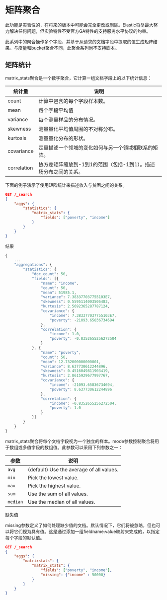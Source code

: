 # 矩阵聚合

此功能是实验性的，在将来的版本中可能会完全更改或删除。Elastic将尽最大努力解决任何问题，但实验特性不受官方GA特性的支持服务水平协议的约束。

此系列中的聚合操作多个字段，并基于从请求的文档字段中提取的值生成矩阵结果。与度量和bucket聚合不同，此聚合系列尚不支持脚本。

## 矩阵统计

matrix_stats聚合是一个数字聚合，它计算一组文档字段上的以下统计信息：



| 统计量      | 说明                                                         |
| ----------- | ------------------------------------------------------------ |
| count       | 计算中包含的每个字段样本数。                                 |
| mean        | 每个字段平均值                                               |
| variance    | 每个测量样品的分布情况。                                     |
| skewness    | 测量量化平均值周围的不对称分布。                             |
| kurtosis    | 测量量化分布的形状。                                         |
| covariance  | 定量描述一个领域的变化如何与另一个领域相联系的矩阵。         |
| correlation | 协方差矩阵缩放到-1到1的范围（包括-1到1）。描述场分布之间的关系。 |

下面的例子演示了使用矩阵统计来描述收入与贫困之间的关系。

```json
GET /_search
{
    "aggs": {
        "statistics": {
            "matrix_stats": {
                "fields": ["poverty", "income"]
            }
        }
    }
}
```

结果

```js
{
    ...
    "aggregations": {
        "statistics": {
            "doc_count": 50,
            "fields": [{
                "name": "income",
                "count": 50,
                "mean": 51985.1,
                "variance": 7.383377037755103E7,
                "skewness": 0.5595114003506483,
                "kurtosis": 2.5692365287787124,
                "covariance": {
                    "income": 7.383377037755103E7,
                    "poverty": -21093.65836734694
                },
                "correlation": {
                    "income": 1.0,
                    "poverty": -0.8352655256272504
                }
            }, {
                "name": "poverty",
                "count": 50,
                "mean": 12.732000000000001,
                "variance": 8.637730612244896,
                "skewness": 0.4516049811903419,
                "kurtosis": 2.8615929677997767,
                "covariance": {
                    "income": -21093.65836734694,
                    "poverty": 8.637730612244896
                },
                "correlation": {
                    "income": -0.8352655256272504,
                    "poverty": 1.0
                }
            }]
        }
    }
}
```

matrix_stats聚合将每个文档字段视为一个独立的样本。mode参数控制聚合将用于数组或多值字段的数组值。此参数可以采用下列参数之一：

| 参数     | 说明                                     |
| -------- | ---------------------------------------- |
| `avg`    | (default) Use the average of all values. |
| `min`    | Pick the lowest value.                   |
| `max`    | Pick the highest value.                  |
| `sum`    | Use the sum of all values.               |
| `median` | Use the median of all values.            |

缺失值

missing参数定义了如何处理缺少值的文档。默认情况下，它们将被忽略，但也可以将它们视为具有值。这是通过添加一组fieldname:value映射来完成的，以指定每个字段的默认值。

```json
GET /_search
{
    "aggs": {
        "matrixstats": {
            "matrix_stats": {
                "fields": ["poverty", "income"],
                "missing": {"income" : 50000} 
            }
        }
    }
}
```